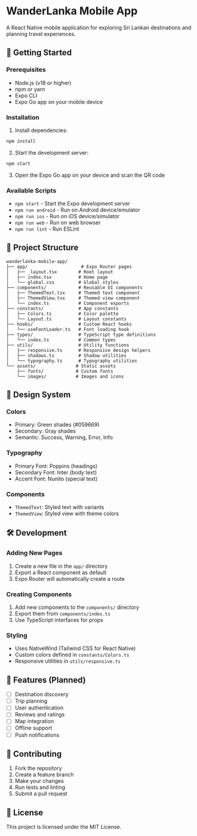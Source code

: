 # WanderLanka Mobile App

A React Native mobile application for exploring Sri Lankan destinations and planning travel experiences.

## 🚀 Getting Started

### Prerequisites
- Node.js (v18 or higher)
- npm or yarn
- Expo CLI
- Expo Go app on your mobile device

### Installation

1. Install dependencies:
```bash
npm install
```

2. Start the development server:
```bash
npm start
```

3. Open the Expo Go app on your device and scan the QR code

### Available Scripts

- `npm start` - Start the Expo development server
- `npm run android` - Run on Android device/emulator
- `npm run ios` - Run on iOS device/simulator
- `npm run web` - Run on web browser
- `npm run lint` - Run ESLint

## 📁 Project Structure

```
wanderlanka-mobile-app/
├── app/                    # Expo Router pages
│   ├── _layout.tsx        # Root layout
│   ├── index.tsx          # Home page
│   └── global.css         # Global styles
├── components/            # Reusable UI components
│   ├── ThemedText.tsx     # Themed text component
│   ├── ThemedView.tsx     # Themed view component
│   └── index.ts           # Component exports
├── constants/             # App constants
│   ├── Colors.ts          # Color palette
│   └── Layout.ts          # Layout constants
├── hooks/                 # Custom React hooks
│   └── useFontLoader.ts   # Font loading hook
├── types/                 # TypeScript type definitions
│   └── index.ts           # Common types
├── utils/                 # Utility functions
│   ├── responsive.ts      # Responsive design helpers
│   ├── shadows.ts         # Shadow utilities
│   └── typography.ts      # Typography utilities
└── assets/               # Static assets
    ├── fonts/            # Custom fonts
    └── images/           # Images and icons
```

## 🎨 Design System

### Colors
- Primary: Green shades (#059669)
- Secondary: Gray shades 
- Semantic: Success, Warning, Error, Info

### Typography
- Primary Font: Poppins (headings)
- Secondary Font: Inter (body text)
- Accent Font: Nunito (special text)

### Components
- `ThemedText`: Styled text with variants
- `ThemedView`: Styled view with theme colors

## 🛠️ Development

### Adding New Pages
1. Create a new file in the `app/` directory
2. Export a React component as default
3. Expo Router will automatically create a route

### Creating Components
1. Add new components to the `components/` directory
2. Export them from `components/index.ts`
3. Use TypeScript interfaces for props

### Styling
- Uses NativeWind (Tailwind CSS for React Native)
- Custom colors defined in `constants/Colors.ts`
- Responsive utilities in `utils/responsive.ts`

## 📱 Features (Planned)

- [ ] Destination discovery
- [ ] Trip planning
- [ ] User authentication
- [ ] Reviews and ratings
- [ ] Map integration
- [ ] Offline support
- [ ] Push notifications

## 🤝 Contributing

1. Fork the repository
2. Create a feature branch
3. Make your changes
4. Run tests and linting
5. Submit a pull request

## 📄 License

This project is licensed under the MIT License.
